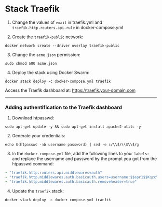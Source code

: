 # Stack Traefik

1. Change the values of `email` in traefik.yml and `traefik.http.routers.api.rule` in docker-compose.yml

2. Create the `traefik-public` network:
```
docker network create --driver overlay traefik-public
```

3. Change the `acme.json` permission:
```
sudo chmod 600 acme.json
```

4. Deploy the stack using Docker Swarm:
```
docker stack deploy -c docker-compose.yml traefik
```

Access the Traefik dashboard at: https://traefik.your-domain.com

---

### Adding authentification to the Traefik dashboard

1. Download htpasswd:
```
sudo apt-get update -y && sudo apt-get install apache2-utils -y
```

2. Generate your credentials:
```
echo $(htpasswd -nb username password) | sed -e s/\\$/\\$\\$/g
```

3. In the `docker-compose.yml` file, add the following lines to your `labels:` and replace the username and password by the prompt you got from the htpasswd command:

```yaml
- "traefik.http.routers.api.middlewares=auth"
- "traefik.http.middlewares.auth.basicauth.users=username:$$apr1$$KqzcYMHA$$IkgDTvldUa7pj337TIMM21"
- "traefik.http.middlewares.auth.basicauth.removeheader=true"
```

4. Update the `traefik` stack:
```
docker stack deploy -c docker-compose.yml traefik
```
